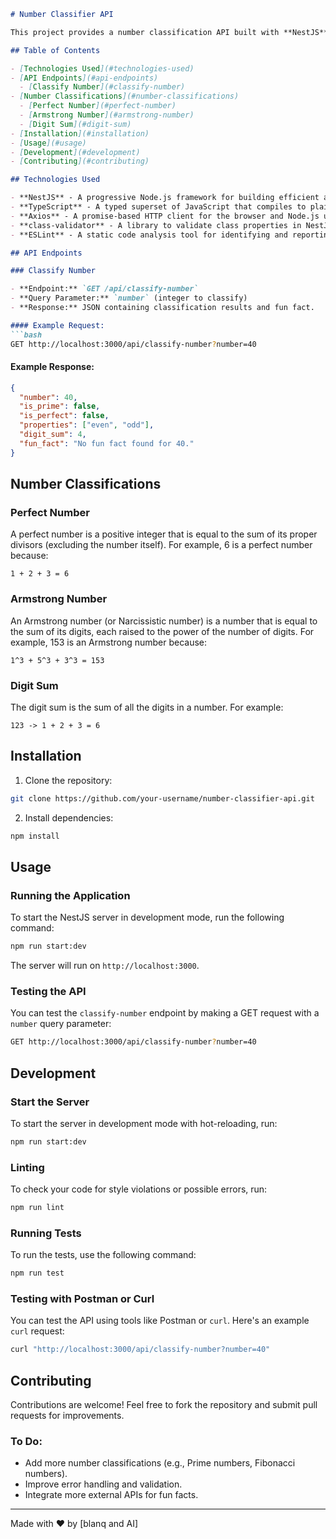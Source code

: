 
```markdown
# Number Classifier API

This project provides a number classification API built with **NestJS**. It allows users to classify a number based on certain mathematical properties like whether it is **perfect**, **Armstrong**, or **even/odd**. The API also includes a fun fact about the number fetched from an external API.

## Table of Contents

- [Technologies Used](#technologies-used)
- [API Endpoints](#api-endpoints)
  - [Classify Number](#classify-number)
- [Number Classifications](#number-classifications)
  - [Perfect Number](#perfect-number)
  - [Armstrong Number](#armstrong-number)
  - [Digit Sum](#digit-sum)
- [Installation](#installation)
- [Usage](#usage)
- [Development](#development)
- [Contributing](#contributing)

## Technologies Used

- **NestJS** - A progressive Node.js framework for building efficient and scalable server-side applications.
- **TypeScript** - A typed superset of JavaScript that compiles to plain JavaScript.
- **Axios** - A promise-based HTTP client for the browser and Node.js used to fetch fun facts.
- **class-validator** - A library to validate class properties in NestJS DTOs (Data Transfer Objects).
- **ESLint** - A static code analysis tool for identifying and reporting on patterns found in ECMAScript/JavaScript code.

## API Endpoints

### Classify Number

- **Endpoint:** `GET /api/classify-number`
- **Query Parameter:** `number` (integer to classify)
- **Response:** JSON containing classification results and fun fact.

#### Example Request:
```bash
GET http://localhost:3000/api/classify-number?number=40
```

#### Example Response:
```json
{
  "number": 40,
  "is_prime": false,
  "is_perfect": false,
  "properties": ["even", "odd"],
  "digit_sum": 4,
  "fun_fact": "No fun fact found for 40."
}
```

## Number Classifications

### Perfect Number
A perfect number is a positive integer that is equal to the sum of its proper divisors (excluding the number itself). For example, 6 is a perfect number because:
```
1 + 2 + 3 = 6
```

### Armstrong Number
An Armstrong number (or Narcissistic number) is a number that is equal to the sum of its digits, each raised to the power of the number of digits. For example, 153 is an Armstrong number because:
```
1^3 + 5^3 + 3^3 = 153
```

### Digit Sum
The digit sum is the sum of all the digits in a number. For example:
```
123 -> 1 + 2 + 3 = 6
```

## Installation

1. Clone the repository:
```bash
git clone https://github.com/your-username/number-classifier-api.git
```

2. Install dependencies:
```bash
npm install
```

## Usage

### Running the Application
To start the NestJS server in development mode, run the following command:
```bash
npm run start:dev
```
The server will run on `http://localhost:3000`.

### Testing the API
You can test the `classify-number` endpoint by making a GET request with a `number` query parameter:
```bash
GET http://localhost:3000/api/classify-number?number=40
```

## Development

### Start the Server
To start the server in development mode with hot-reloading, run:
```bash
npm run start:dev
```

### Linting
To check your code for style violations or possible errors, run:
```bash
npm run lint
```

### Running Tests
To run the tests, use the following command:
```bash
npm run test
```

### Testing with Postman or Curl
You can test the API using tools like Postman or `curl`. Here's an example `curl` request:
```bash
curl "http://localhost:3000/api/classify-number?number=40"
```

## Contributing

Contributions are welcome! Feel free to fork the repository and submit pull requests for improvements.

### To Do:
- Add more number classifications (e.g., Prime numbers, Fibonacci numbers).
- Improve error handling and validation.
- Integrate more external APIs for fun facts.

---

Made with ❤️ by [blanq and AI]
```